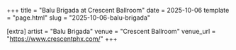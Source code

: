 +++
title = "Balu Brigada at Crescent Ballroom"
date = 2025-10-06
template = "page.html"
slug = "2025-10-06-balu-brigada"

[extra]
artist = "Balu Brigada"
venue = "Crescent Ballroom"
venue_url = "https://www.crescentphx.com/"
+++
